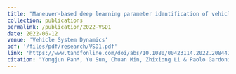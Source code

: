 ```yaml
---
title: "Maneuver-based deep learning parameter identification of vehicle suspensions subjected to performance degradation"
collection: publications
permalink: /publication/2022-VSD1
date: 2022-06-12
venue: 'Vehicle System Dynamics'
pdf: '/files/pdf/research/VSD1.pdf'
link: 'https://www.tandfonline.com/doi/abs/10.1080/00423114.2022.2084424?journalCode=nvsd20'
citation: "Yongjun Pan*, Yu Sun, Chuan Min, Zhixiong Li & Paolo Gardoni.<br><i>Vehicle System Dynamics</i>"
---
```






